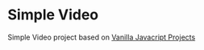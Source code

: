 # Simple Video

Simple Video project based on [Vanilla Javacript Projects](https://www.vanillajavascriptprojects.com/)
